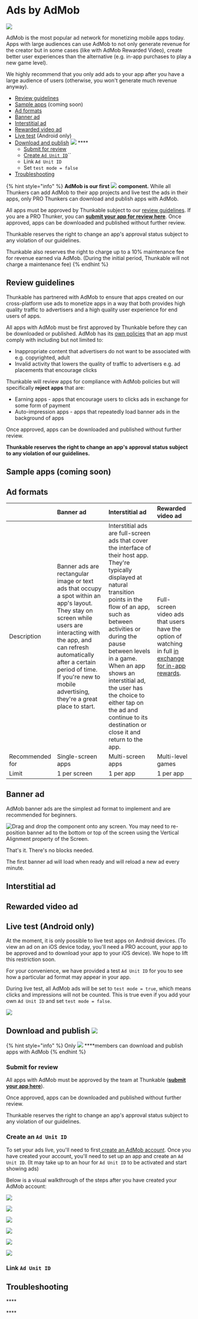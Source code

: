 # Ads by AdMob

![](.gitbook/assets/webp.net-resizeimage.png)

AdMob is the most popular ad network for monetizing mobile apps today. Apps with large audiences can use AdMob to not only generate revenue for the creator but in some cases \(like with AdMob Rewarded Video\), create better user experiences than the alternative \(e.g. in-app purchases to play a new game level\). 

We highly recommend that you only add ads to your app after you have a large audience of users \(otherwise, you won't generate much revenue anyway\).

* [Review guidelines](admob.md#review-guidelines)
* [Sample apps](admob.md#sample-apps) \(coming soon\)
* [Ad formats](admob.md#ad-formats)
* [Banner ad](admob.md#banner-ad)
* [Interstitial ad](admob.md#interstitial-ad)
* [Rewarded video ad](admob.md#rewarded-video-ad)
* [Live test](admob.md#live-test) \(Android only\)
* [Download and publish](admob.md#download-and-publish) ![](.gitbook/assets/pro.png) ****
  * [Submit for review](admob.md#submit-for-review)
  * [Create `Ad Unit ID`](admob.md#create-an-ad-unit-id)\`\`
  * Link `Ad Unit ID`
  * Set `test mode = false`
* [Troubleshooting](admob.md#troubleshooting)

{% hint style="info" %}
**AdMob is our first**  ![](.gitbook/assets/pro.png) **component.** While all Thunkers can add AdMob to their app projects and live test the ads in their apps, only PRO Thunkers can download and publish apps with AdMob.

All apps must be approved by Thunkable subject to our [review guidelines](admob.md#apps-with-admob-review-guidelines). If you are a PRO Thunker, you can [**submit your app for review here**](https://airtable.com/shr3qok3ARKXY7cBt). Once approved, apps can be downloaded and published without further review.

Thunkable reserves the right to change an app's approval status subject to any violation of our guidelines.

Thunkable also reserves the right to charge up to a 10% maintenance fee for revenue earned via AdMob. \(During the initial period, Thunkable will not charge a maintenance fee\)
{% endhint %}

## Review guidelines

Thunkable has partnered with AdMob to ensure that apps created on our cross-platform use ads to monetize apps in a way that both provides high quality traffic to advertisers and a high quality user experience for end users of apps.

All apps with AdMob must be first approved by Thunkable before they can be downloaded or published. AdMob has its [own policies](https://support.google.com/admob/answer/7313578) that an app must comply with including but not limited to: 

* Inappropriate content that advertisers do not want to be associated with e.g. copyrighted, adult
* Invalid activity that lowers the quality of traffic to advertisers e.g. ad placements that encourage clicks

Thunkable will review apps for compliance with AdMob policies but will specifically **reject apps** that are:

* Earning apps - apps that encourage users to clicks ads in exchange for some form of payment
* Auto-impression apps  - apps that repeatedly load banner ads in the background of apps

Once approved, apps can be downloaded and published without further review.

**Thunkable reserves the right to change an app's approval status subject to any violation of our guidelines.**

## **Sample apps \(coming soon\)** <a id="sample-apps"></a>

## Ad formats

|  | Banner ad | Interstitial ad | Rewarded video ad |
| :--- | :--- | :--- | :--- |
| Description | Banner ads are rectangular image or text ads that occupy a spot within an app's layout. They stay on screen while users are interacting with the app, and can refresh automatically after a certain period of time. If you're new to mobile advertising, they're a great place to start. | Interstitial ads are full-screen ads that cover the interface of their host app. They're typically displayed at natural transition points in the flow of an app, such as between activities or during the pause between levels in a game. When an app shows an interstitial ad, the user has the choice to either tap on the ad and continue to its destination or close it and return to the app. | Full-screen video ads that users have the option of watching in full [in exchange for in-app rewards](https://support.google.com/admob/answer/7313578).  |
| Recommended for | Single-screen apps | Multi-screen apps | Multi-level games |
| Limit | 1 per screen | 1 per app | 1 per app |

## Banner ad

AdMob banner ads are the simplest ad format to implement and are recommended for beginners.

![Drag and drop the component onto any screen. You may need to re-position banner ad to the bottom or top of the screen using the Vertical Alignment property of the Screen.](.gitbook/assets/thunkable-docs-exhibits-10.png)

That's it.  There's no blocks needed. 

The first banner ad will load when ready and will reload a new ad every minute.

## Interstitial ad

## R**ewarded video** ad

## Live test \(Android only\) <a id="live-test"></a>

At the moment, it is only possible to live test apps on Android devices. \(To view an ad on an iOS device today, you'll need a PRO account, your app to be approved and to download your app to your iOS device\). We hope to lift this restriction soon.

For your convenience, we have provided a test  `Ad Unit ID` for you to see how a particular ad format may appear in your app. 

During live test, all AdMob ads will be set to `test mode = true`, which means clicks and impressions will not be counted. This is true even if you add your own `Ad Unit ID` and set `test mode = false`.

![](.gitbook/assets/admob-on-design-doc-mar-2019.png)

## Download and publish ![](.gitbook/assets/pro.png) 

{% hint style="info" %}
Only ![](.gitbook/assets/pro.png) ****members can download and publish apps with AdMob
{% endhint %}

### **Submit for review**

All apps with AdMob must be approved by the team at Thunkable \([**submit your app here**](https://airtable.com/shr3qok3ARKXY7cBt)\).  
  
Once approved, apps can be downloaded and published without further review.

Thunkable reserves the right to change an app's approval status subject to any violation of our guidelines.

### **Create an `Ad Unit ID`**

To set your ads live, you'll need to first[ create an AdMob account](https://admob.google.com/home/). Once you have created your account, you'll need to set up an app and create an `Ad Unit ID`.  \(It may take up to an hour for `Ad Unit ID` to be activated and start showing ads\)

Below is a visual walkthrough of the steps after you have created your AdMob account:

![](.gitbook/assets/thunkable-docs-exhibits-8.png)

![](.gitbook/assets/thunkable-docs-exhibits-3.png)

![](.gitbook/assets/thunkable-docs-exhibits-4.png)

![](.gitbook/assets/thunkable-docs-exhibits-5.png)

![](.gitbook/assets/thunkable-docs-exhibits-6.png)

![](.gitbook/assets/thunkable-docs-exhibits-7.png)

### Link `Ad Unit ID` 





## **Troubleshooting**

\*\*\*\*

\*\*\*\*

